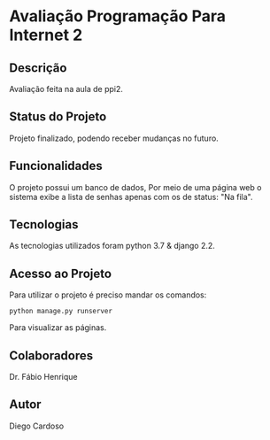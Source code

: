 # Avaliação Programação Para Internet 2

## Descrição
Avaliação feita na aula de ppi2.

## Status do Projeto
Projeto finalizado, podendo receber mudanças no futuro.

## Funcionalidades
O projeto possui um banco de dados, Por meio de uma página web o sistema exibe a lista de senhas apenas com os de status: "Na fila".

## Tecnologias
As tecnologias utilizados foram python 3.7 & django 2.2.

## Acesso ao Projeto
Para utilizar o projeto é preciso mandar os comandos:

```
python manage.py runserver
```
Para visualizar as páginas.

## Colaboradores
Dr. Fábio Henrique

## Autor
Diego Cardoso